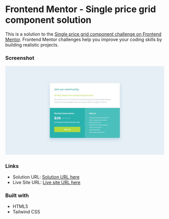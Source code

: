 # Frontend Mentor - Single price grid component solution

This is a solution to the [Single price grid component challenge on Frontend Mentor](https://www.frontendmentor.io/challenges/single-price-grid-component-5ce41129d0ff452fec5abbbc). Frontend Mentor challenges help you improve your coding skills by building realistic projects.

### Screenshot

![](./images/Screenshot.jpeg)

### Links

- Solution URL: [Solution URL here](https://github.com/NDK1195/single-price-grid-component)
- Live Site URL: [Live site URL here](https://ndk1195.github.io/single-price-grid-component/)

### Built with

- HTML5
- Tailwind CSS
